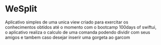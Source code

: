 # WeSplit

Aplicativo simples de uma unica view criado para exercitar os conhecimentos obtidos até o momento com o bootcamp 100days of swiftui, o aplicativo realiza o calculo de uma comanda podendo dividir com seus amigos e tambem caso desejar inserir uma gorgeta ao garcom
